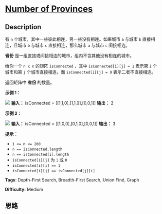 # [Number of Provinces][title]

## Description

有 `n` 个城市，其中一些彼此相连，另一些没有相连。如果城市 `a` 与城市 `b` 直接相连，且城市 `b` 与城市 `c` 直接相连，那么城市 `a`
与城市 `c` 间接相连。

**省份** 是一组直接或间接相连的城市，组内不含其他没有相连的城市。

给你一个 `n x n` 的矩阵 `isConnected` ，其中 `isConnected[i][j] = 1` 表示第 `i` 个城市和第 `j`
个城市直接相连，而 `isConnected[i][j] = 0` 表示二者不直接相连。

返回矩阵中 **省份** 的数量。

**示例 1：**

![](https://assets.leetcode.com/uploads/2020/12/24/graph1.jpg)
            **输入：** isConnected = [[1,1,0],[1,1,0],[0,0,1]]    **输出：** 2    

**示例 2：**

![](https://assets.leetcode.com/uploads/2020/12/24/graph2.jpg)
            **输入：** isConnected = [[1,0,0],[0,1,0],[0,0,1]]    **输出：** 3    

**提示：**

  * `1 <= n <= 200`
  * `n == isConnected.length`
  * `n == isConnected[i].length`
  * `isConnected[i][j]` 为 `1` 或 `0`
  * `isConnected[i][i] == 1`
  * `isConnected[i][j] == isConnected[j][i]`


**Tags:** Depth-First Search, Breadth-First Search, Union Find, Graph

**Difficulty:** Medium

## 思路

[title]: https://leetcode-cn.com/problems/number-of-provinces
